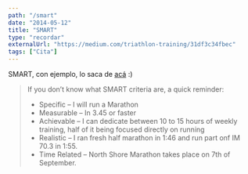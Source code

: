 ```yaml
---
path: "/smart"
date: "2014-05-12"
title: "SMART"
type: "recordar"
externalUrl: "https://medium.com/triathlon-training/31df3c34fbec"
tags: ["Cita"]
---
```


SMART, con ejemplo, lo saca de [acá](https://medium.com/triathlon-training/31df3c34fbec) :)

> If you don’t know what SMART criteria are, a quick reminder:
>
> - Specific – I will run a Marathon
> - Measurable – In 3.45 or faster
> - Achievable – I can dedicate between 10 to 15 hours of weekly training, half of it being focused directly on running
> - Realistic – I ran fresh half marathon in 1:46 and run part onf IM 70.3 in 1:55.
> - Time Related – North Shore Marathon takes place on 7th of September.
